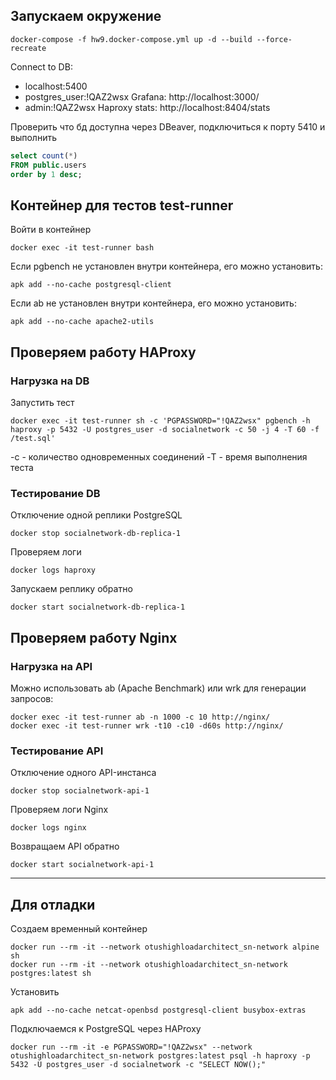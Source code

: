 ## Запускаем окружение

```shell
docker-compose -f hw9.docker-compose.yml up -d --build --force-recreate
```

Connect to DB:
- localhost:5400
- postgres_user:!QAZ2wsx
Grafana: http://localhost:3000/
- admin:!QAZ2wsx
Haproxy stats: http://localhost:8404/stats

Проверить что бд доступна через DBeaver, подключиться к порту 5410 и выполнить
```sql
select count(*)
FROM public.users
order by 1 desc;
```

## Контейнер для тестов test-runner

Войти в контейнер
```shell
docker exec -it test-runner bash
```

Если pgbench не установлен внутри контейнера, его можно установить:
```shell
apk add --no-cache postgresql-client
```

Если ab не установлен внутри контейнера, его можно установить:
```shell[Dockerfile.TestRunner](docker-settings%2FDockerfile.TestRunner)
apk add --no-cache apache2-utils
```

## Проверяем работу HAProxy

### Нагрузка на DB

Запустить тест

```shell
docker exec -it test-runner sh -c 'PGPASSWORD="!QAZ2wsx" pgbench -h haproxy -p 5432 -U postgres_user -d socialnetwork -c 50 -j 4 -T 60 -f /test.sql'
```
-c - количество одновременных соединений
-T - время выполнения теста

### Тестирование DB

Отключение одной реплики PostgreSQL
```shell
docker stop socialnetwork-db-replica-1
```

Проверяем логи
```shell
docker logs haproxy
```

Запускаем реплику обратно
```shell
docker start socialnetwork-db-replica-1
```

## Проверяем работу Nginx

### Нагрузка на API

Можно использовать ab (Apache Benchmark) или wrk для генерации запросов:
```shell
docker exec -it test-runner ab -n 1000 -c 10 http://nginx/
docker exec -it test-runner wrk -t10 -c10 -d60s http://nginx/
```

### Тестирование API

Отключение одного API-инстанса
```shell
docker stop socialnetwork-api-1
```

Проверяем логи Nginx
```shell
docker logs nginx
```

Возвращаем API обратно
```shell
docker start socialnetwork-api-1
```

-----------
Для отладки
-----------

Создаем временный контейнер
```shell
docker run --rm -it --network otushighloadarchitect_sn-network alpine sh
docker run --rm -it --network otushighloadarchitect_sn-network postgres:latest sh
```

Установить
```shell
apk add --no-cache netcat-openbsd postgresql-client busybox-extras
```

Подключаемся к PostgreSQL через HAProxy
```shell
docker run --rm -it -e PGPASSWORD="!QAZ2wsx" --network otushighloadarchitect_sn-network postgres:latest psql -h haproxy -p 5432 -U postgres_user -d socialnetwork -c "SELECT NOW();"
```